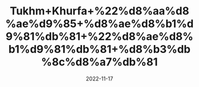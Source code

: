 ---
title: 'Tukhm+Khurfa+%22%d8%aa%d8%ae%d9%85+%d8%ae%d8%b1%d9%81%db%81+%22%d8%ae%d8%b1%d9%81%db%81+%d8%b3%db%8c%d8%a7%db%81'
date: '2022-11-17' 
metatag: '' 
inventory: '0' 
draft: false 
# meta description 
shortDescripton: 'Purslane+Seeds%22+Aids+in+weight+loss+and+Lowers+bad+cholesterol+levels.'
description: 'Seed+%d8%aa%d8%ae%d9%85++%d8%a8%db%8c%d8%ac'
longdescription: ''
tags: ''
brand: ''
subCategory: ''
sellCount: '0'
featured: True
# product Price
price: '20.0'
# Product Short Description
shortDescription: 'Purslane+Seeds%22+Aids+in+weight+loss+and+Lowers+bad+cholesterol+levels.'
productID: '8DDB064F-0339-ED11-9968-005056B3A416'
type: 'products'
category: 'Seed+%d8%aa%d8%ae%d9%85++%d8%a8%db%8c%d8%ac' 
thumnailproduct: 'https://eraconnect.blob.core.windows.net/product-images/aminsaddiquidawakhana/188c8cc9-2fc0-4620-89bd-6c478f46413e.webp' 
images:
  - image: 'https://eraconnect.blob.core.windows.net/product-images/aminsaddiquidawakhana/188c8cc9-2fc0-4620-89bd-6c478f46413e.webp'  
Variants:
---